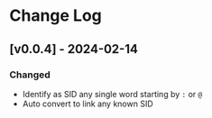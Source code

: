 # Change Log

## [v0.0.4] - 2024-02-14

### Changed

- Identify as SID any single word starting by `:` or `@` 
- Auto convert to link any known SID

